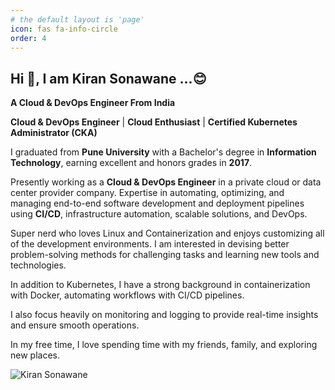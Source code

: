 ```yaml
---
# the default layout is 'page'
icon: fas fa-info-circle
order: 4
---
```



## Hi 👋, I am <span style="color:">Kiran Sonawane ...😊</span>

**A Cloud & DevOps Engineer From India**

**Cloud & DevOps Engineer** | **Cloud Enthusiast** | **Certified Kubernetes Administrator (CKA)**

I graduated from **Pune University** with a Bachelor's degree in **Information Technology**, earning excellent and honors grades in **2017**.

Presently working as a **Cloud & DevOps Engineer** in a private cloud or data center provider company. Expertise in automating, optimizing, and managing end-to-end software development and deployment pipelines using **CI/CD**, infrastructure automation, scalable solutions, and DevOps.

Super nerd who loves Linux and Containerization and enjoys customizing all of the development environments. I am interested in devising better problem-solving methods for challenging tasks and learning new tools and technologies.

In addition to Kubernetes, I have a strong background in containerization with Docker, automating workflows with CI/CD pipelines.

I also focus heavily on monitoring and logging to provide real-time insights and ensure smooth operations.

In my free time, I love spending time with my friends, family, and exploring new places.

![Kiran Sonawane](https://github.com/kiranps135/kiranps135.github.io/assets/img/personal/my-image.png)



